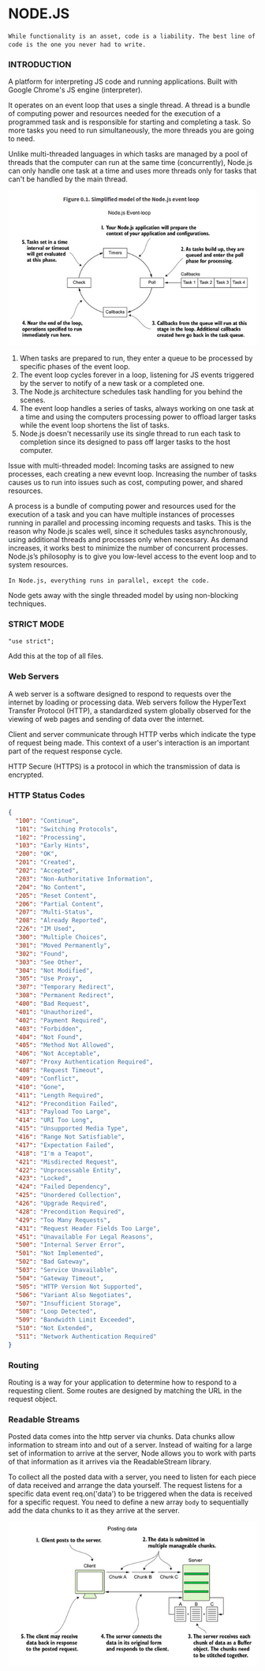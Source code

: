 # NODE.JS

`While functionality is an asset, code is a liability. The best line of code is the one you never had to write.`

### INTRODUCTION

A platform for interpreting JS code and running applications. Built with Google Chrome's JS engine (interpreter).

It operates on an event loop that uses a single thread. A thread is a bundle of computing power and resources needed for the execution of a programmed task and is responsible for starting and completing a task. So more tasks you need to run simultaneously, the more threads you are going to need.

Unlike multi-threaded languages in which tasks are managed by a pool of threads that the computer can run at the same time (concurrently), Node.js can only handle one task at a time and uses more threads only for tasks that can't be handled by the main thread.

![Node.js Event Loop](https://raw.githubusercontent.com/ashwanth1109/nodejs-practice/master/assets/node-js-event-loop.png)

1. When tasks are prepared to run, they enter a queue to be processed by specific phases of the event loop.
2. The event loop cycles forever in a loop, listening for JS events triggered by the server to notify of a new task or a completed one.
3. The Node.js architecture schedules task handling for you behind the scenes.
4. The event loop handles a series of tasks, always working on one task at a time and using the computers processing power to offload larger tasks while the event loop shortens the list of tasks.
5. Node.js doesn't necessarily use its single thread to run each task to completion since its designed to pass off larger tasks to the host computer.

Issue with multi-threaded model: Incoming tasks are assigned to new processes, each creating a new evevnt loop. Increasing the number of tasks causes us to run into issues such as cost, computing power, and shared resources.

A process is a bundle of computing power and resources used for the execution of a task and you can have multiple instances of processes running in parallel and processing incoming requests and tasks. This is the reason why Node.js scales well, since it schedules tasks asynchronously, using additional threads and processes only when necessary. As demand increases, it works best to minimize the number of concurrent processes. Node.js’s philosophy is to give you low-level access to the event loop and to system resources.

`In Node.js, everything runs in parallel, except the code.`

Node gets away with the single threaded model by using non-blocking techniques.

### STRICT MODE

```
"use strict";
```

Add this at the top of all files.

### Web Servers

A web server is a software designed to respond to requests over the internet by loading or processing data. Web servers follow the HyperText Transfer Protocol (HTTP), a standardized system globally observed for the viewing of web pages and sending of data over the internet.

Client and server communicate through HTTP verbs which indicate the type of request being made. This context of a user's interaction is an important part of the request response cycle.

HTTP Secure (HTTPS) is a protocol in which the transmission of data is encrypted.

### HTTP Status Codes

```json
{
  "100": "Continue",
  "101": "Switching Protocols",
  "102": "Processing",
  "103": "Early Hints",
  "200": "OK",
  "201": "Created",
  "202": "Accepted",
  "203": "Non-Authoritative Information",
  "204": "No Content",
  "205": "Reset Content",
  "206": "Partial Content",
  "207": "Multi-Status",
  "208": "Already Reported",
  "226": "IM Used",
  "300": "Multiple Choices",
  "301": "Moved Permanently",
  "302": "Found",
  "303": "See Other",
  "304": "Not Modified",
  "305": "Use Proxy",
  "307": "Temporary Redirect",
  "308": "Permanent Redirect",
  "400": "Bad Request",
  "401": "Unauthorized",
  "402": "Payment Required",
  "403": "Forbidden",
  "404": "Not Found",
  "405": "Method Not Allowed",
  "406": "Not Acceptable",
  "407": "Proxy Authentication Required",
  "408": "Request Timeout",
  "409": "Conflict",
  "410": "Gone",
  "411": "Length Required",
  "412": "Precondition Failed",
  "413": "Payload Too Large",
  "414": "URI Too Long",
  "415": "Unsupported Media Type",
  "416": "Range Not Satisfiable",
  "417": "Expectation Failed",
  "418": "I'm a Teapot",
  "421": "Misdirected Request",
  "422": "Unprocessable Entity",
  "423": "Locked",
  "424": "Failed Dependency",
  "425": "Unordered Collection",
  "426": "Upgrade Required",
  "428": "Precondition Required",
  "429": "Too Many Requests",
  "431": "Request Header Fields Too Large",
  "451": "Unavailable For Legal Reasons",
  "500": "Internal Server Error",
  "501": "Not Implemented",
  "502": "Bad Gateway",
  "503": "Service Unavailable",
  "504": "Gateway Timeout",
  "505": "HTTP Version Not Supported",
  "506": "Variant Also Negotiates",
  "507": "Insufficient Storage",
  "508": "Loop Detected",
  "509": "Bandwidth Limit Exceeded",
  "510": "Not Extended",
  "511": "Network Authentication Required"
}
```

### Routing

Routing is a way for your application to determine how to respond to a requesting client. Some routes are designed by matching the URL in the request object.

### Readable Streams

Posted data comes into the http server via chunks. Data chunks allow information to stream into and out of a server. Instead of waiting for a large set of information to arrive at the server, Node allows you to work with parts of that information as it arrives via the ReadableStream library.

To collect all the posted data with a server, you need to listen for each piece of data received and arrange the data yourself. The request listens for a specific data event req.on('data') to be triggered when the data is received for a specific request. You need to define a new array `body` to sequentially add the data chunks to it as they arrive at the server.

![Readable Streams](https://raw.githubusercontent.com/ashwanth1109/nodejs-practice/master/assets/readable-streams.png)
